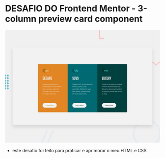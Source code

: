# DESAFIO DO Frontend Mentor - 3-column preview card component

![Design preview for the 3-column preview card component coding challenge](./design/desktop-preview.jpg)

   - este desafio foi feito para praticar e aprimorar o meu HTML e CSS
